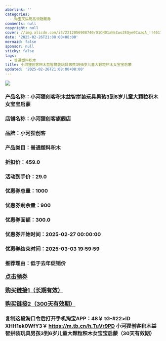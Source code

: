 ```yaml
---
abbrlink: ''
categories:
  - 淘宝天猫商品领隐藏券
comments: null
copyright: null
cover: //img.alicdn.com/i3/2212056908740/O1CN01aNsCwo2EQye0CuzqA_!!4611686018427380676-0-item_pic.jpg
date: '2025-02-26T21:08:00+08:00'
mermaid: false
sponsor: null
sticky: false
tags:
  - 普通塑料积木
title: 小河狸创客积木益智拼装玩具男孩3到6岁儿童大颗粒积木女宝宝启蒙
updated: '2025-02-26T21:08:00+08:00'
--- 
```


![](//img.alicdn.com/i3/2212056908740/O1CN01aNsCwo2EQye0CuzqA_!!4611686018427380676-0-item_pic.jpg)

### 产品名称：小河狸创客积木益智拼装玩具男孩3到6岁儿童大颗粒积木女宝宝启蒙
### 店铺名称：小河狸创客旗舰店
### 品牌：小河狸创客
### 产品类目：普通塑料积木
### 折扣价：459.0
### 活动到手价：29.0
### 优惠券总量：1000
### 优惠券剩余量：900
### 优惠券面额：300.0
### 优惠券开始时间：2025-02-27 00:00:00	
### 优惠券结束时间：2025-03-03 19:59:59	
### 推荐理由：低于去年促销价

<p style="font-size: 18px; font-weight: bold;">
  <a href="https://uland.taobao.com/coupon/edetail?e=CZYpGalH4FSlhHvvyUNXZfh8CuWt5YH5OVuOuRD5gLJMmdsrkidbOWBzzpT26idJykkLiY6094mlktAyyjK6g2teP%2B%2FCJTmCrK0Y17Cz1IHunxkaAu0qixoZ3iGfIWhhTsG11zoBz0PyMW3eIAWKRa6LeGhgJY%2B%2F7NjcxRIBfQbVM%2Fe4LpP7Oq9ple94x%2FzCGPtE2cKJw3aDOlZ3S84wHsz%2BqQ6G6CH%2Bl9JUUlFRIV%2BKKoz%2FahSTdjW6CW2SaWtRHsHfkY5nVlAaQcAM%2Fbtha28pphXhwFKLp30f4UMw4C56yT1iTBrcQEBqx7xS%2FtRijp52QRN9Q%2BmxfCnjenKqnEwNBUbTsArs&traceId=2166d8db17407296732636749d133b&union_lens=lensId%3AOPT%401740729688%4021046338_0deb_1954b93223f_8b0b%4001%40eyJmbG9vcklkIjo3MzM1NH0ie" target="_blank">点击领券</a>
</p>
<p style="font-size: 18px; font-weight: bold;">
  <a href="https://s.click.taobao.com/t?e=m%3D2%26s%3D4TYXXPy5cFBw4vFB6t2Z2ueEDrYVVa64K7Vc7tFgwiHjf2vlNIV67kkfnVn6TwKdghoTQriFyXz3ID%2FV1RqsF4wnCJeELi4I%2FIEn%2BS1IjHAB0ghlTd7WlZVm%2FOAUUFw71qrpxiwMoCNxc1AtbZGVS3gu05wKizP1lqYFkJjYFhPNEPXytV9ALoS4zvCRUrqu8HzoCE%2BoP98SQgv0d%2BD9jxyrswPeW3eHVz22sek1ymPR%2BUerTmpCIulrFQYX30tSsThfYpF%2Bo5lP7qa1tU3ZgS3jKrSQZrKg2Ri9Bm4jDHegZ4hAvgWL0Yr7OyJEgUxnSP%2BZTaasIKQhhQs2DjqgEA%3D%3D" target="_blank">购买链接1（长期有效）</a>
</p>
<p style="font-size: 18px; font-weight: bold;">
  <a href="https://s.click.taobao.com/mKcuOYs" target="_blank">购买链接2（300天有效期）</a>
</p>

### 复制这段淘口令后打开手机淘宝APP：48￥ tG-#22>lD XHH1ek0WfY3￥ https://m.tb.cn/h.TuVr9PD  小河狸创客积木益智拼装玩具男孩3到6岁儿童大颗粒积木女宝宝启蒙（30天有效期）
